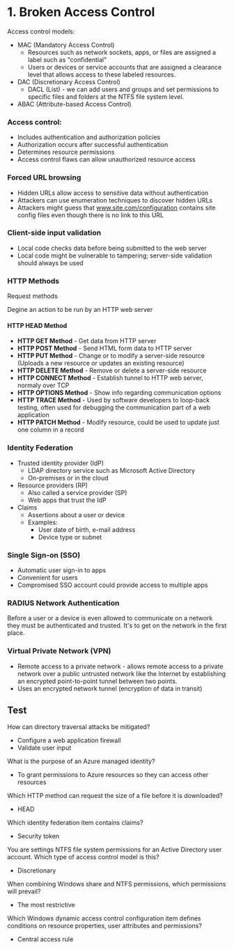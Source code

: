 # 1. Broken Access Control

Access control models:

* MAC (Mandatory Access Control)
  * Resources such as network sockets, apps, or files are assigned a label such as "confidential"
  * Users or devices or service accounts that are assigned a clearance level that allows access to these labeled resources.
* DAC (Discretionary Access Control)
  * DACL (List) - we can add users and groups and set permissions to specific files and folders at the NTFS file system level.
* ABAC (Attribute-based Access Control)

### Access control:

* Includes authentication and authorization policies
* Authorization occurs after successful authentication
* Determines resource permissions
* Access control flaws can allow unauthorized resource access &#x20;

### Forced URL browsing

* Hidden URLs allow access to sensitive data without authentication
* Attackers can use enumeration techniques to discover hidden URLs
* Attackers might guess that www.site.com/configuration contains site config files even though there is no link to this URL

### Client-side input validation

* Local code checks data before being submitted to the web server
* Local code might be vulnerable to tampering; server-side validation should always be used

### HTTP Methods

Request methods

Degine an action to be run by an HTTP web server

#### HTTP HEAD Method

* **HTTP GET Method** - Get data from HTTP server
* **HTTP POST Method** - Send HTML form data to HTTP server
* **HTTP PUT Method** - Change or to modify a server-side resource (Uploads a new resource or updates an existing resource)
* **HTTP DELETE Method** - Remove or delete a server-side resource
* **HTTP CONNECT Method** - Establish tunnel to HTTP web server, normaly over TCP
* **HTTP OPTIONS Method** - Show info regarding communication options&#x20;
* **HTTP TRACE Method** - Used by software developers to loop-back testing, often used for debugging the communication part of a web application
* **HTTP PATCH Method** - Modify resource, could be used to update just one column in a record

### Identity Federation

* Trusted identity provider (IdP)
  * LDAP directory service such as Microsoft Active Directory
  * On-premises or in the cloud
* Resource providers (RP)
  * Also called a service provider (SP)
  * Web apps that trust the IdP
* Claims
  * Assertions about a user or device
  * Examples:
    * User date of birth, e-mail address
    * Device type or subnet

### Single Sign-on (SSO)

* Automatic user sign-in to apps
* Convenient for users
* Compromised SSO account could provide access to multiple apps

### RADIUS Network Authentication

Before a user or a device is even allowed to communicate on a network they must be authenticated and trusted. It's to get on the network in the first place.

### Virtual Private Network (VPN)

* Remote access to a private network - allows remote access to a private network over a public untrusted network like the Internet by establishing an encrypted point-to-point tunnel between two points.
* Uses an encrypted network tunnel (encryption of data in transit)

## Test

How can directory traversal attacks be mitigated?

* Configure a web application firewall
* Validate user input

What is the purpose of an Azure managed identity?

* To grant permissions to Azure resources so they can access other resources

Which HTTP method can request the size of a file before it is downloaded?

* HEAD

Which identity federation item contains claims?

* Security token

You are settings NTFS file system permissions for an Active Directory user account. Which type of access control model is this?

* Discretionary

When combining Windows share and NTFS permissions, which permissions will prevail?

* The most restrictive

Which Windows dynamic access control configuration item defines conditions on resource properties, user attributes and permissions?

* Central access rule
